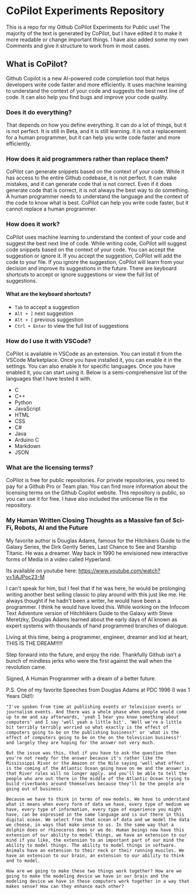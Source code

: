 # CoPilot Experiments Repository

 This is a repo for my Github CoPilot Experiments for Public use! The majority of the text is generated by CoPilot, but I have edited it to make it more readable or change important things. I have also added some my own Comments and give it structure to work from in most cases.

## What is CoPilot?

Github Copilot is a new AI-powered code completion tool that helps developers write code faster and more efficiently. It uses machine learning to understand the context of your code and suggests the best next line of code. It can also help you find bugs and improve your code quality.

### Does it do everything?

That depends on how you define everything. It can do a lot of things, but it is not perfect. It is still in Beta, and it is still learning. It is not a replacement for a human programmer, but it can help you write code faster and more efficiently.

### How does it aid programmers rather than replace them?

CoPilot can generate snippets based on the context of your code. While it has access to the entire Github codebase, it is not perfect. It can make mistakes, and it can generate code that is not correct. Even if it does generate code that is correct, it is not always the best way to do something. A human programmer needs to understand the language and the context of the code to know what is best. CoPilot can help you write code faster, but it cannot replace a human programmer.

### How does it work?

CoPilot uses machine learning to understand the context of your code and suggest the best next line of code. While writing code, CoPilot will suggest code snippets based on the context of your code. You can accept the suggestion or ignore it. If you accept the suggestion, CoPilot will add the code to your file. If you ignore the suggestion, CoPilot will learn from your decision and improve its suggestions in the future. There are keyboard shortcuts to accept or ignore suggestions or view the full list of suggestions.

#### What are the keyboard shortcuts?

-   `Tab` to accept a suggestion
-   `Alt + ]` next suggestion
-   `Alt + [` previous suggestion
-   `Ctrl + Enter` to view the full list of suggestions

### How do I use it with VSCode?

CoPilot is available in VSCode as an extension. You can install it from the VSCode Marketplace. Once you have installed it, you can enable it in the settings. You can also enable it for specific languages. Once you have enabled it, you can start using it. Below is a semi-comprehensive list of the languages that I have tested it with.

-   C
-   C++
-   Python
-   JavaScript
-   HTML
-   CSS
-   C#
-   Java
-   Arduino C
-   Markdown
-   JSON

### What are the licensing terms?

CoPilot is free for public repositories. For private repositories, you need to pay for a Github Pro or Team plan. You can find more information about the licensing terms on the Github Copilot website. This repository is public, so you can use it for free. I have also included the unlicense file in the repository.

### My Human Written Closing Thoughts as a Massive fan of Sci-Fi, Robots, AI and the Future

My favorite author is Douglas Adams, famous for the Hitchikers Guide to the Galaxy Series, the Dirk Gently Series, Last Chance to See and Starship Titanic. He was a dreamer. Way back in 1990 he envisioned new interactive forms of Media in a video called Hyperland.

Its available on youtube here: https://www.youtube.com/watch?v=1iAJPoc23-M

I can't speak for him, but I feel that if he was here, he would be prolonging writing another best selling classic to play around with this just like me. He always thought if he hadn't been a writer, he would have been a programmer. I think he would have loved this. While working on the Infocom Text Adventure version of Hitchhikers Guide to the Galaxy with Steve Meretzky, Douglas Adams learned about the early days of AI known as expert systems with thousands of hand programmed branches of dialogue. 

Living at this time, being a programmer, engineer, dreamer and kid at heart, THIS IS THE DREAM!!!!!

Step forward into the future, and enjoy the ride. Thankfully Github isn't a bunch of mindless jerks who were the first against the wall when the revolution came.

Signed,
    A Human Programmer with a dream of a better future.

P.S. One of my favorite Speeches from Douglas Adams at PDC 1996 (I was 1 Years Old!):

```
"I've spoken from time at publishing events or television events or journalism events. And there was a whole phase when people would come up to me and say afterwards, 'yeah I hear you know something about computers' and I say 'well yeah a little bit'. 'Well we're a little bit terribly terribly worried so what exactly is the effect of computers going to be on the publishing business?' or 'what is the effect of computers going to be on the on the television business?' and largely they are hoping for the answer not very much. 

But the issue was this, that if you have to ask the question then you're not ready for the answer because it's rather like the Mississippi River or the Amazon or the Nile saying 'well what effect is the coming of the Atlantic Ocean going have on me and the answer is that River rules will no longer apply. and you'll be able to tell the people who are out there in the middle of the Atlantic Ocean trying to build riverbanks around themselves because they'll be the people are going out of business. 

Because we have to think in terms of new models. We have to understand what it means when every form of data we have, every type of medium we have, every type of information, every type of experience you might have, can be expressed in the same language and is out there in this digital ocean. We select from that ocean of data and we model the data we choose, in ways that make sense to us. In the same way that a dolphin does or rhinoceros does or we do. Human beings now have this extension of our ability to model things, we have an extension to our mind if you like, the extension to an important part of our mind the ability to model things. The ability to model things in software. Animals have an extension to their neck or their running muscles. We have an extension to our brain, an extension to our ability to think and to model.

How are we going to make these two things work together? How are we going to make the modeling device we have in our brain and the modeling device we have in these computers work together in a way that makes sense? How can they enhance each other?
```